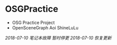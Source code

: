 # OSGPractice
 - OSG Practice Project
 - OpenSceneGraph
  Aoi ShineLuLu 
  
  *2018-07-10 笔记本故障 暂时停更*
  *2018-07-10 恢复更新*
